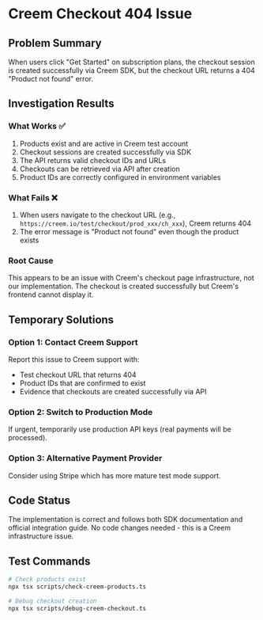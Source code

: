 # Creem Checkout 404 Issue

## Problem Summary
When users click "Get Started" on subscription plans, the checkout session is created successfully via Creem SDK, but the checkout URL returns a 404 "Product not found" error.

## Investigation Results

### What Works ✅
1. Products exist and are active in Creem test account
2. Checkout sessions are created successfully via SDK
3. The API returns valid checkout IDs and URLs
4. Checkouts can be retrieved via API after creation
5. Product IDs are correctly configured in environment variables

### What Fails ❌
1. When users navigate to the checkout URL (e.g., `https://creem.io/test/checkout/prod_xxx/ch_xxx`), Creem returns 404
2. The error message is "Product not found" even though the product exists

### Root Cause
This appears to be an issue with Creem's checkout page infrastructure, not our implementation. The checkout is created successfully but Creem's frontend cannot display it.

## Temporary Solutions

### Option 1: Contact Creem Support
Report this issue to Creem support with:
- Test checkout URL that returns 404
- Product IDs that are confirmed to exist
- Evidence that checkouts are created successfully via API

### Option 2: Switch to Production Mode
If urgent, temporarily use production API keys (real payments will be processed).

### Option 3: Alternative Payment Provider
Consider using Stripe which has more mature test mode support.

## Code Status
The implementation is correct and follows both SDK documentation and official integration guide. No code changes needed - this is a Creem infrastructure issue.

## Test Commands
```bash
# Check products exist
npx tsx scripts/check-creem-products.ts

# Debug checkout creation
npx tsx scripts/debug-creem-checkout.ts
```